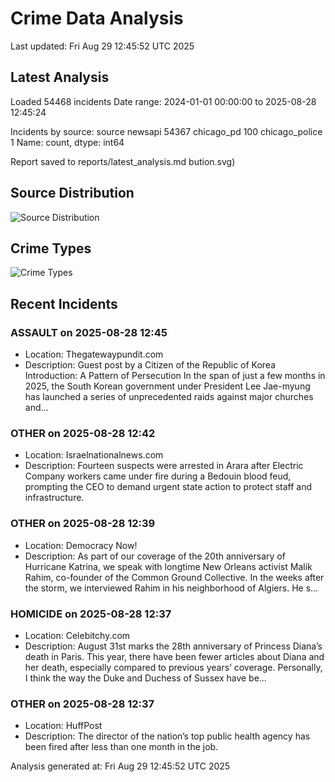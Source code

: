 # Crime Data Analysis
Last updated: Fri Aug 29 12:45:52 UTC 2025

## Latest Analysis

Loaded 54468 incidents
Date range: 2024-01-01 00:00:00 to 2025-08-28 12:45:24

Incidents by source:
source
newsapi           54367
chicago_pd          100
chicago_police        1
Name: count, dtype: int64

Report saved to reports/latest_analysis.md
bution.svg)

## Source Distribution
![Source Distribution](images/source_distribution.svg)

## Crime Types
![Crime Types](images/crime_types.svg)

## Recent Incidents

### ASSAULT on 2025-08-28 12:45
- Location: Thegatewaypundit.com
- Description: Guest post by a Citizen of the Republic of Korea Introduction: A Pattern of Persecution In the span of just a few months in 2025, the South Korean government under President Lee Jae-myung has launched a series of unprecedented raids against major churches and…


### OTHER on 2025-08-28 12:42
- Location: Israelnationalnews.com
- Description: Fourteen suspects were arrested in Arara after Electric Company workers came under fire during a Bedouin blood feud, prompting the CEO to demand urgent state action to protect staff and infrastructure.


### OTHER on 2025-08-28 12:39
- Location: Democracy Now!
- Description: As part of our coverage of the 20th anniversary of Hurricane Katrina, we speak with longtime  New Orleans activist Malik Rahim, co-founder of the Common Ground Collective. In the weeks after the storm, we interviewed Rahim in his neighborhood of Algiers. He s…


### HOMICIDE on 2025-08-28 12:37
- Location: Celebitchy.com
- Description: August 31st marks the 28th anniversary of Princess Diana’s death in Paris. This year, there have been fewer articles about Diana and her death, especially compared to previous years’ coverage. Personally, I think the way the Duke and Duchess of Sussex have be…


### OTHER on 2025-08-28 12:37
- Location: HuffPost
- Description: The director of the nation’s top public health agency has been fired after less than one month in the job.

Analysis generated at: Fri Aug 29 12:45:52 UTC 2025
